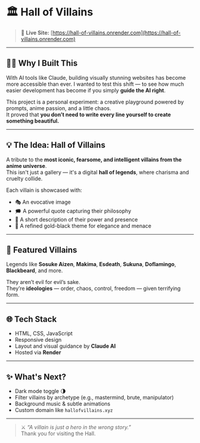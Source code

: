 # 🏛️ Hall of Villains

> 🔗 **Live Site:** [https://hall-of-villains.onrender.com](https://hall-of-villains.onrender.com)

---

## 👨‍💻 Why I Built This

With AI tools like Claude, building visually stunning websites has become more accessible than ever. I wanted to test this shift — to see how much easier development has become if you simply **guide the AI right**.

This project is a personal experiment: a creative playground powered by prompts, anime passion, and a little chaos.  
It proved that **you don’t need to write every line yourself to create something beautiful.**

---

## 💡 The Idea: Hall of Villains

A tribute to the **most iconic, fearsome, and intelligent villains from the anime universe**.  
This isn't just a gallery — it's a digital **hall of legends**, where charisma and cruelty collide.

Each villain is showcased with:
- 🎭 An evocative image  
- 🗯️ A powerful quote capturing their philosophy  
- 📜 A short description of their power and presence  
- 💎 A refined gold-black theme for elegance and menace

---

## 🦹 Featured Villains

Legends like **Sosuke Aizen**, **Makima**, **Esdeath**, **Sukuna**, **Doflamingo**, **Blackbeard**, and more.

They aren’t evil for evil’s sake.  
They’re **ideologies** — order, chaos, control, freedom — given terrifying form.

---

## 🌐 Tech Stack

- HTML, CSS, JavaScript
- Responsive design
- Layout and visual guidance by **Claude AI**
- Hosted via **Render**

---

## ✨ What's Next?

- Dark mode toggle 🌗  
- Filter villains by archetype (e.g., mastermind, brute, manipulator)  
- Background music & subtle animations  
- Custom domain like `hallofvillains.xyz`

---

> ⚔️ _“A villain is just a hero in the wrong story.”_  
> Thank you for visiting the Hall.
